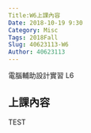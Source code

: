 ```yaml
---
Title:W6上課內容
Date: 2018-10-19 9:30
Category: Misc
Tags: 2018Fall
Slug: 40623113-W6
Author: 40623113
---
```


電腦輔助設計實習 L6

<!-- PELICAN_END_SUMMARY -->

上課內容
----

TEST
